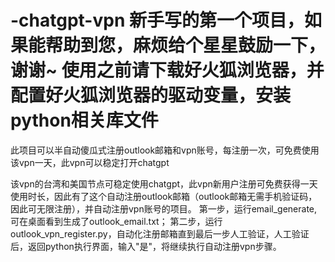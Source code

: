 # -chatgpt-vpn 新手写的第一个项目，如果能帮助到您，麻烦给个星星鼓励一下，谢谢~ 使用之前请下载好火狐浏览器，并配置好火狐浏览器的驱动变量，安装python相关库文件
此项目可以半自动傻瓜式注册outlook邮箱和vpn账号，每注册一次，可免费使用该vpn一天，此vpn可以稳定打开chatgpt

该vpn的台湾和美国节点可稳定使用chatgpt，此vpn新用户注册可免费获得一天使用时长，因此有了这个自动注册outlook邮箱（outlook邮箱无需手机验证码，因此可无限注册），并自动注册vpn账号的项目。
第一步，运行email_generate, 可在桌面看到生成了outlook_email.txt；
第二步，运行outlook_vpn_register.py，自动化注册邮箱直到最后一步人工验证，人工验证后，返回python执行界面，输入"是"，将继续执行自动注册vpn步骤。
